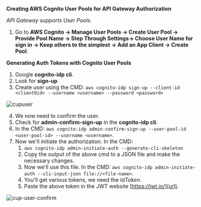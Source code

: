 **Creating AWS Cognito User Pools for API Gateway Authorization**

_API Gateway supports User Pools._
1. Go to **AWS Cognito -> Manage User Pools -> Create User Pool -> Provide Pool Name -> Step Through Settings-> Choose User Name for sign in -> Keep others to the simplest -> Add an App Client -> Create Pool**.

**Generating Auth Tokens with Cognito User Pools**

1. Google **cognito-idp cli**.
2. Look for **sign-up**
3. Create user using the CMD: `aws cognito-idp sign-up --client-id <client0id> --username <username> --password <password>`

![cupuser](https://user-images.githubusercontent.com/26769575/98961750-ed4d0000-252b-11eb-9bde-abb9aac74f06.JPG)

4. We now need to confirm the user.
5. Check for **admin-confirm-sign-up** in the **cognito-idp cli**.
6. In the CMD: `aws cognito-idp admin-confirm-sign-up --user-pool-id <user-pool-id> --username <username>`.
7. Now we'll initiate the authorization. In the CMD: 
    1. `aws cognito-idp admin-initiate-auth --generate-cli-skeleton`
    2. Copy the output of the above cmd to a JSON file and make the necessary changes.
    3. Now we'll use this file. In the CMD: `aws cognito-idp admin-initiate-auth --cli-input-json file://<file-name>`.
    4. You'll get various tokens, we need the _IdToken_.
    5. Paste the above token in the JWT website [https://jwt.io/](url).

![cup-user-confirm](https://user-images.githubusercontent.com/26769575/98964229-939a0500-252e-11eb-88d0-140f4a3d8e23.JPG)


